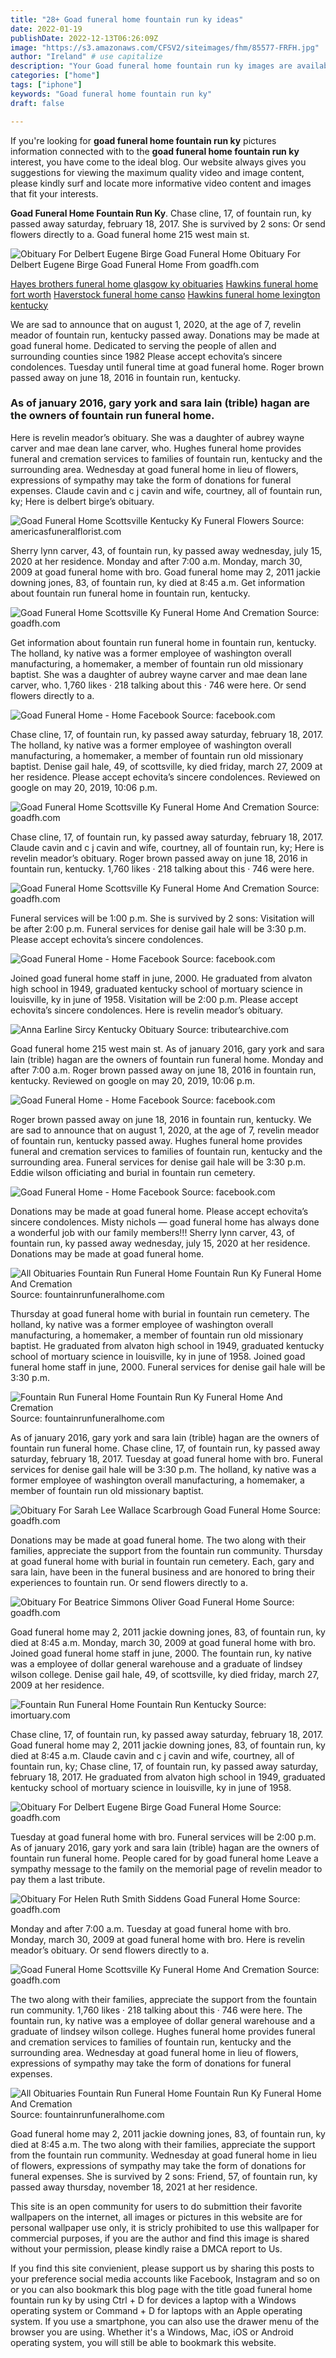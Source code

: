 ```yaml
---
title: "28+ Goad funeral home fountain run ky ideas"
date: 2022-01-19
publishDate: 2022-12-13T06:26:09Z
image: "https://s3.amazonaws.com/CFSV2/siteimages/fhm/85577-FRFH.jpg"
author: "Ireland" # use capitalize
description: "Your Goad funeral home fountain run ky images are available in this site. Goad funeral home fountain run ky are a topic that is being searched for and liked by netizens today. You can Get the Goad funeral home fountain run ky files here. Download all royalty-free images."
categories: ["home"]
tags: ["iphone"]
keywords: "Goad funeral home fountain run ky"
draft: false

---
```


If you're looking for **goad funeral home fountain run ky** pictures information connected with to the **goad funeral home fountain run ky** interest, you have come to the ideal  blog.  Our website always  gives you  suggestions  for viewing  the maximum  quality video and image  content, please kindly surf and locate more informative video content and images  that fit your interests.

**Goad Funeral Home Fountain Run Ky**. Chase cline, 17, of fountain run, ky passed away saturday, february 18, 2017. She is survived by 2 sons: Or send flowers directly to a. Goad funeral home 215 west main st.

![Obituary For Delbert Eugene Birge Goad Funeral Home](https://s3.amazonaws.com/CFSV2/obituaries/photos/7582/830718/6144d1a30283f.jpg "Obituary For Delbert Eugene Birge Goad Funeral Home")
Obituary For Delbert Eugene Birge Goad Funeral Home From goadfh.com

[Hayes brothers funeral home glasgow ky obituaries](/hayes-brothers-funeral-home-glasgow-ky-obituaries/)
[Hawkins funeral home fort worth](/hawkins-funeral-home-fort-worth/)
[Haverstock funeral home canso](/haverstock-funeral-home-canso/)
[Hawkins funeral home lexington kentucky](/hawkins-funeral-home-lexington-kentucky/)

We are sad to announce that on august 1, 2020, at the age of 7, revelin meador of fountain run, kentucky passed away. Donations may be made at goad funeral home. Dedicated to serving the people of allen and surrounding counties since 1982 Please accept echovita’s sincere condolences. Tuesday until funeral time at goad funeral home. Roger brown passed away on june 18, 2016 in fountain run, kentucky.

### As of january 2016, gary york and sara lain (trible) hagan are the owners of fountain run funeral home.

Here is revelin meador’s obituary. She was a daughter of aubrey wayne carver and mae dean lane carver, who. Hughes funeral home provides funeral and cremation services to families of fountain run, kentucky and the surrounding area. Wednesday at goad funeral home in lieu of flowers, expressions of sympathy may take the form of donations for funeral expenses. Claude cavin and c j cavin and wife, courtney, all of fountain run, ky; Here is delbert birge’s obituary.


![Goad Funeral Home Scottsville Kentucky Ky Funeral Flowers](https://www.americasfuneralflorist.com/FHImages/img/Goad-Funeral-Home-Scottsville-Kentucky-KY.jpg "Goad Funeral Home Scottsville Kentucky Ky Funeral Flowers")
Source: americasfuneralflorist.com

Sherry lynn carver, 43, of fountain run, ky passed away wednesday, july 15, 2020 at her residence. Monday and after 7:00 a.m. Monday, march 30, 2009 at goad funeral home with bro. Goad funeral home may 2, 2011 jackie downing jones, 83, of fountain run, ky died at 8:45 a.m. Get information about fountain run funeral home in fountain run, kentucky.

![Goad Funeral Home Scottsville Ky Funeral Home And Cremation](https://s3.amazonaws.com/CFSV2/siteimages/guh/363544-Untitled-1.jpg "Goad Funeral Home Scottsville Ky Funeral Home And Cremation")
Source: goadfh.com

Get information about fountain run funeral home in fountain run, kentucky. The holland, ky native was a former employee of washington overall manufacturing, a homemaker, a member of fountain run old missionary baptist. She was a daughter of aubrey wayne carver and mae dean lane carver, who. 1,760 likes · 218 talking about this · 746 were here. Or send flowers directly to a.

![Goad Funeral Home - Home Facebook](https://lookaside.fbsbx.com/lookaside/crawler/media/?media_id=1260896464383753&amp;get_thumbnail=1 "Goad Funeral Home - Home Facebook")
Source: facebook.com

Chase cline, 17, of fountain run, ky passed away saturday, february 18, 2017. The holland, ky native was a former employee of washington overall manufacturing, a homemaker, a member of fountain run old missionary baptist. Denise gail hale, 49, of scottsville, ky died friday, march 27, 2009 at her residence. Please accept echovita’s sincere condolences. Reviewed on google on may 20, 2019, 10:06 p.m.

![Goad Funeral Home Scottsville Ky Funeral Home And Cremation](https://s3.amazonaws.com/CFSV2/stockimages/310945-planningbeige600x450.jpg "Goad Funeral Home Scottsville Ky Funeral Home And Cremation")
Source: goadfh.com

Chase cline, 17, of fountain run, ky passed away saturday, february 18, 2017. Claude cavin and c j cavin and wife, courtney, all of fountain run, ky; Here is revelin meador’s obituary. Roger brown passed away on june 18, 2016 in fountain run, kentucky. 1,760 likes · 218 talking about this · 746 were here.

![Goad Funeral Home Scottsville Ky Funeral Home And Cremation](https://s3.amazonaws.com/CFSV2/siteimages/guh/860412-logo.png "Goad Funeral Home Scottsville Ky Funeral Home And Cremation")
Source: goadfh.com

Funeral services will be 1:00 p.m. She is survived by 2 sons: Visitation will be after 2:00 p.m. Funeral services for denise gail hale will be 3:30 p.m. Please accept echovita’s sincere condolences.

![Goad Funeral Home - Home Facebook](https://lookaside.fbsbx.com/lookaside/crawler/media/?media_id=530729917995262&amp;get_thumbnail=1 "Goad Funeral Home - Home Facebook")
Source: facebook.com

Joined goad funeral home staff in june, 2000. He graduated from alvaton high school in 1949, graduated kentucky school of mortuary science in louisville, ky in june of 1958. Visitation will be 2:00 p.m. Please accept echovita’s sincere condolences. Here is revelin meador’s obituary.

![Anna Earline Sircy Kentucky Obituary](https://tributecenteronline.s3-accelerate.amazonaws.com/Obituaries/19530772/Thumbnail.jpg "Anna Earline Sircy Kentucky Obituary")
Source: tributearchive.com

Goad funeral home 215 west main st. As of january 2016, gary york and sara lain (trible) hagan are the owners of fountain run funeral home. Monday and after 7:00 a.m. Roger brown passed away on june 18, 2016 in fountain run, kentucky. Reviewed on google on may 20, 2019, 10:06 p.m.

![Goad Funeral Home - Home Facebook](https://lookaside.fbsbx.com/lookaside/crawler/media/?media_id=163020410392960 "Goad Funeral Home - Home Facebook")
Source: facebook.com

Roger brown passed away on june 18, 2016 in fountain run, kentucky. We are sad to announce that on august 1, 2020, at the age of 7, revelin meador of fountain run, kentucky passed away. Hughes funeral home provides funeral and cremation services to families of fountain run, kentucky and the surrounding area. Funeral services for denise gail hale will be 3:30 p.m. Eddie wilson officiating and burial in fountain run cemetery.

![Goad Funeral Home - Home Facebook](https://lookaside.fbsbx.com/lookaside/crawler/media/?media_id=1188852814959956&amp;get_thumbnail=1 "Goad Funeral Home - Home Facebook")
Source: facebook.com

Donations may be made at goad funeral home. Please accept echovita’s sincere condolences. Misty nichols — goad funeral home has always done a wonderful job with our family members!!! Sherry lynn carver, 43, of fountain run, ky passed away wednesday, july 15, 2020 at her residence. Donations may be made at goad funeral home.

![All Obituaries Fountain Run Funeral Home Fountain Run Ky Funeral Home And Cremation](https://s3.amazonaws.com/CFSV2/siteimages/fhm/789048-fhm-logo-ks.png "All Obituaries Fountain Run Funeral Home Fountain Run Ky Funeral Home And Cremation")
Source: fountainrunfuneralhome.com

Thursday at goad funeral home with burial in fountain run cemetery. The holland, ky native was a former employee of washington overall manufacturing, a homemaker, a member of fountain run old missionary baptist. He graduated from alvaton high school in 1949, graduated kentucky school of mortuary science in louisville, ky in june of 1958. Joined goad funeral home staff in june, 2000. Funeral services for denise gail hale will be 3:30 p.m.

![Fountain Run Funeral Home Fountain Run Ky Funeral Home And Cremation](https://s3.amazonaws.com/CFSV2/siteimages/fhm/390609-banner-photo.png "Fountain Run Funeral Home Fountain Run Ky Funeral Home And Cremation")
Source: fountainrunfuneralhome.com

As of january 2016, gary york and sara lain (trible) hagan are the owners of fountain run funeral home. Chase cline, 17, of fountain run, ky passed away saturday, february 18, 2017. Tuesday at goad funeral home with bro. Funeral services for denise gail hale will be 3:30 p.m. The holland, ky native was a former employee of washington overall manufacturing, a homemaker, a member of fountain run old missionary baptist.

![Obituary For Sarah Lee Wallace Scarbrough Goad Funeral Home](https://s3.amazonaws.com/CFSV2/obituaries/photos/7582/542491/5c7afa673b21a.jpg "Obituary For Sarah Lee Wallace Scarbrough Goad Funeral Home")
Source: goadfh.com

Donations may be made at goad funeral home. The two along with their families, appreciate the support from the fountain run community. Thursday at goad funeral home with burial in fountain run cemetery. Each, gary and sara lain, have been in the funeral business and are honored to bring their experiences to fountain run. Or send flowers directly to a.

![Obituary For Beatrice Simmons Oliver Goad Funeral Home](https://s3.amazonaws.com/CFSV2/obituaries/photos/7582/540323/5c5f64b31c28c.jpg "Obituary For Beatrice Simmons Oliver Goad Funeral Home")
Source: goadfh.com

Goad funeral home may 2, 2011 jackie downing jones, 83, of fountain run, ky died at 8:45 a.m. Monday, march 30, 2009 at goad funeral home with bro. Joined goad funeral home staff in june, 2000. The fountain run, ky native was a employee of dollar general warehouse and a graduate of lindsey wilson college. Denise gail hale, 49, of scottsville, ky died friday, march 27, 2009 at her residence.

![Fountain Run Funeral Home Fountain Run Kentucky](https://www.imortuary.com/images/ph-images/24.jpg "Fountain Run Funeral Home Fountain Run Kentucky")
Source: imortuary.com

Chase cline, 17, of fountain run, ky passed away saturday, february 18, 2017. Goad funeral home may 2, 2011 jackie downing jones, 83, of fountain run, ky died at 8:45 a.m. Claude cavin and c j cavin and wife, courtney, all of fountain run, ky; Chase cline, 17, of fountain run, ky passed away saturday, february 18, 2017. He graduated from alvaton high school in 1949, graduated kentucky school of mortuary science in louisville, ky in june of 1958.

![Obituary For Delbert Eugene Birge Goad Funeral Home](https://s3.amazonaws.com/CFSV2/obituaries/photos/7582/830718/6144d1a30283f.jpg "Obituary For Delbert Eugene Birge Goad Funeral Home")
Source: goadfh.com

Tuesday at goad funeral home with bro. Funeral services will be 2:00 p.m. As of january 2016, gary york and sara lain (trible) hagan are the owners of fountain run funeral home. People cared for by goad funeral home Leave a sympathy message to the family on the memorial page of revelin meador to pay them a last tribute.

![Obituary For Helen Ruth Smith Siddens Goad Funeral Home](https://s3.amazonaws.com/CFSV2/obituaries/photos/7582/312181/5a8dbf184ea8b.jpg "Obituary For Helen Ruth Smith Siddens Goad Funeral Home")
Source: goadfh.com

Monday and after 7:00 a.m. Tuesday at goad funeral home with bro. Monday, march 30, 2009 at goad funeral home with bro. Here is revelin meador’s obituary. Or send flowers directly to a.

![Goad Funeral Home Scottsville Ky Funeral Home And Cremation](https://s3.amazonaws.com/CFSV2/siteimages/guh/728422-largePicture2.png "Goad Funeral Home Scottsville Ky Funeral Home And Cremation")
Source: goadfh.com

The two along with their families, appreciate the support from the fountain run community. 1,760 likes · 218 talking about this · 746 were here. The fountain run, ky native was a employee of dollar general warehouse and a graduate of lindsey wilson college. Hughes funeral home provides funeral and cremation services to families of fountain run, kentucky and the surrounding area. Wednesday at goad funeral home in lieu of flowers, expressions of sympathy may take the form of donations for funeral expenses.

![All Obituaries Fountain Run Funeral Home Fountain Run Ky Funeral Home And Cremation](https://s3.amazonaws.com/CFSV2/siteimages/fhm/85577-FRFH.jpg "All Obituaries Fountain Run Funeral Home Fountain Run Ky Funeral Home And Cremation")
Source: fountainrunfuneralhome.com

Goad funeral home may 2, 2011 jackie downing jones, 83, of fountain run, ky died at 8:45 a.m. The two along with their families, appreciate the support from the fountain run community. Wednesday at goad funeral home in lieu of flowers, expressions of sympathy may take the form of donations for funeral expenses. She is survived by 2 sons: Friend, 57, of fountain run, ky passed away thursday, november 18, 2021 at her residence.

This site is an open community for users to do submittion their favorite wallpapers on the internet, all images or pictures in this website are for personal wallpaper use only, it is stricly prohibited to use this wallpaper for commercial purposes, if you are the author and find this image is shared without your permission, please kindly raise a DMCA report to Us.

If you find this site convienient, please support us by sharing this posts to your preference social media accounts like Facebook, Instagram and so on or you can also bookmark this blog page with the title goad funeral home fountain run ky by using Ctrl + D for devices a laptop with a Windows operating system or Command + D for laptops with an Apple operating system. If you use a smartphone, you can also use the drawer menu of the browser you are using. Whether it's a Windows, Mac, iOS or Android operating system, you will still be able to bookmark this website.
